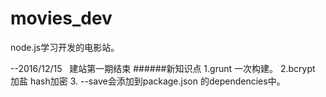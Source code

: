 # movies_dev
node.js学习开发的电影站。



--2016/12/15   建站第一期结束
######新知识点
 1.grunt 一次构建。
 2.bcrypt 加盐 hash加密
 3. --save会添加到package.json 的dependencies中。
   
     
